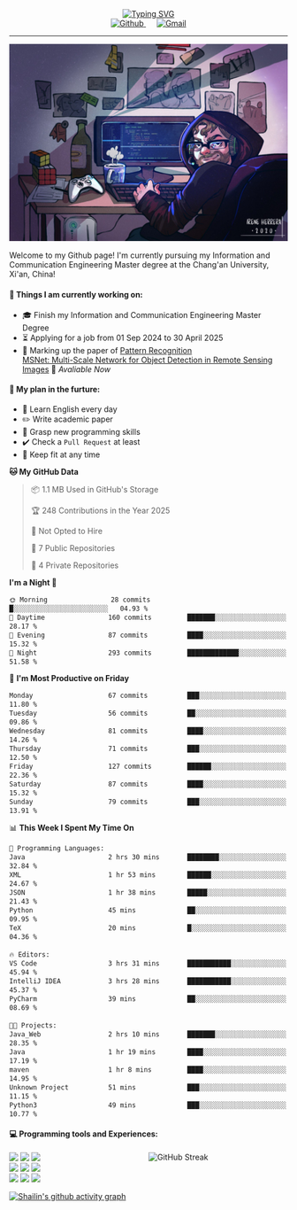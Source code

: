 <div style="text-align: center;">
    <a href="https://git.io/typing-svg">
<!--         <img src="https://readme-typing-svg.demolab.com?font=Lucida+Handwriting&size=35&pause=1000&color=36F7EA&center=true&width=1000&height=50&lines=Welcome+to+Shailin's+World!" alt="Typing SVG" /> -->
	    <img src="https://readme-typing-svg.demolab.com?font=Fira+Code&size=35&pause=1000&color=36F7EA&center=true&width=1000&height=50&lines=Welcome+to+Shailin's+World!" alt="Typing SVG" />
    </a>
</div>

<div align="center">
    <a href="https://github.com/ShailinXia">
        <img src="https://img.shields.io/badge/-Github-000?style=flat&logo=Github&logoColor=white" alt="Github" />
    </a>
    &nbsp;&nbsp;&nbsp;&nbsp;
    <a href="mailto:shailinxia666@gmail.com">
        <img src="https://img.shields.io/badge/-Gmail-c14438?style=flat&logo=Gmail&logoColor=white" alt="Gmail" />
    </a>
</div>

---

<img src="cover_image.jpg" />

Welcome to my Github page! I'm currently pursuing my Information and Communication Engineering Master degree at the Chang'an University, Xi'an, China!  

<!--
<img align="right" alt="img" src="cover_image.jpg" width="40%" height="auto" />
-->
#### 🔭 Things I am currently working on: 
- :mortar_board: Finish my Information and Communication Engineering Master Degree  
- :hourglass_flowing_sand: Applying for a job from 01 Sep 2024 to 30 April 2025 
- :star2: Marking up the paper of [Pattern Recognition](https://www.sciencedirect.com/science/article/pii/S0031320324007349?via%3Dihub)  
  [MSNet: Multi-Scale Network for Object Detection in Remote Sensing Images](https://github.com/ShailinXia/MSNet) 🚀 *Avaliable Now*

#### :scroll: My plan in the furture:
- :lollipop: Learn English every day
- :pencil2: Write academic paper 
- :see_no_evil: Grasp new programming skills
- ✔️ Check a `Pull Request` at least
- 🏸 Keep fit at any time

<!--START_SECTION:waka-->
**🐱 My GitHub Data** 

> 📦 1.1 MB Used in GitHub's Storage 
 > 
> 🏆 248 Contributions in the Year 2025
 > 
> 🚫 Not Opted to Hire
 > 
> 📜 7 Public Repositories 
 > 
> 🔑 4 Private Repositories 
 > 
**I'm a Night 🦉** 

```text
🌞 Morning                28 commits          █░░░░░░░░░░░░░░░░░░░░░░░░   04.93 % 
🌆 Daytime                160 commits         ███████░░░░░░░░░░░░░░░░░░   28.17 % 
🌃 Evening                87 commits          ████░░░░░░░░░░░░░░░░░░░░░   15.32 % 
🌙 Night                  293 commits         █████████████░░░░░░░░░░░░   51.58 % 
```
📅 **I'm Most Productive on Friday** 

```text
Monday                   67 commits          ███░░░░░░░░░░░░░░░░░░░░░░   11.80 % 
Tuesday                  56 commits          ██░░░░░░░░░░░░░░░░░░░░░░░   09.86 % 
Wednesday                81 commits          ████░░░░░░░░░░░░░░░░░░░░░   14.26 % 
Thursday                 71 commits          ███░░░░░░░░░░░░░░░░░░░░░░   12.50 % 
Friday                   127 commits         ██████░░░░░░░░░░░░░░░░░░░   22.36 % 
Saturday                 87 commits          ████░░░░░░░░░░░░░░░░░░░░░   15.32 % 
Sunday                   79 commits          ███░░░░░░░░░░░░░░░░░░░░░░   13.91 % 
```


📊 **This Week I Spent My Time On** 

```text
💬 Programming Languages: 
Java                     2 hrs 30 mins       ████████░░░░░░░░░░░░░░░░░   32.84 % 
XML                      1 hr 53 mins        ██████░░░░░░░░░░░░░░░░░░░   24.67 % 
JSON                     1 hr 38 mins        █████░░░░░░░░░░░░░░░░░░░░   21.43 % 
Python                   45 mins             ██░░░░░░░░░░░░░░░░░░░░░░░   09.95 % 
TeX                      20 mins             █░░░░░░░░░░░░░░░░░░░░░░░░   04.36 % 

🔥 Editors: 
VS Code                  3 hrs 31 mins       ███████████░░░░░░░░░░░░░░   45.94 % 
IntelliJ IDEA            3 hrs 28 mins       ███████████░░░░░░░░░░░░░░   45.37 % 
PyCharm                  39 mins             ██░░░░░░░░░░░░░░░░░░░░░░░   08.69 % 

🐱‍💻 Projects: 
Java_Web                 2 hrs 10 mins       ███████░░░░░░░░░░░░░░░░░░   28.35 % 
Java                     1 hr 19 mins        ████░░░░░░░░░░░░░░░░░░░░░   17.19 % 
maven                    1 hr 8 mins         ████░░░░░░░░░░░░░░░░░░░░░   14.95 % 
Unknown Project          51 mins             ███░░░░░░░░░░░░░░░░░░░░░░   11.15 % 
Python3                  49 mins             ███░░░░░░░░░░░░░░░░░░░░░░   10.77 % 
```


<!--END_SECTION:waka-->

#### :computer: Programming tools and Experiences:
<p>
 	<!--
	<img height="75%" alt="Shailin's GitHub status" align="right" src="https://github-readme-stats.vercel.app/api/top-langs/?username=ShailinXia&layout=donut" alt="Top Languages" /> 
	<img  width="50%" align="right" src="https://github-readme-stats.vercel.app/api/top-langs/?username=ShailinXia&hide_title=true&hide_border=true&layout=compact&langs_count=6&text_color=000&icon_color=fff&bg_color=0,52fa5a,4dfcff,c64dff&theme=graywhite" />
	-->
	<!-- 	
	<a href="https://git.io/streak-stats"><img width="50%" align="right" src="https://streak-stats.demolab.com?user=ShailinXia&theme=git-dark&hide_border=true&short_numbers=true&date_format=j%20M%5B%20Y%5D&exclude_days=Sun%2CSat" alt="GitHub Streak" /></a> 
	-->
 	<a href="https://git.io/streak-stats"><img width="50%" align="right" src="https://streak-stats.demolab.com?user=ShailinXia&theme=radical&hide_border=true&border_radius=5&card_height=205" alt="GitHub Streak" /></a>
	<code><img width="13%" src="https://www.vectorlogo.zone/logos/python/python-ar21.svg"></code>
	<code><img width="13%" src="https://www.vectorlogo.zone/logos/jupyter/jupyter-ar21.svg"></code>
	<code><img width="13%" src="https://upload.wikimedia.org/wikipedia/commons/thumb/9/92/LaTeX_logo.svg/1200px-LaTeX_logo.svg.png"></code>
	<br />
	<code><img width="13%" src="https://www.vectorlogo.zone/logos/java/java-ar21.svg"></code>
	<code><img width="13%" src="https://www.vectorlogo.zone/logos/mysql/mysql-ar21.svg"></code>
	<code><img width="13%" src="https://www.vectorlogo.zone/logos/getpostman/getpostman-ar21.svg"></code>
	<br />
	<code><img width="13%" src="https://www.vectorlogo.zone/logos/hsbc/hsbc-ar21.svg"></code>
	<code><img width="13%" src="https://www.vectorlogo.zone/logos/atlassian_jira/atlassian_jira-ar21.svg"></code>
	<code><img width="13%" src="https://www.vectorlogo.zone/logos/google_cloud/google_cloud-ar21.svg"></code>
</p>


[![Shailin's github activity graph](https://github-readme-activity-graph.vercel.app/graph?username=ShailinXia&theme=elegant)](https://github.com/ashutosh00710/github-readme-activity-graph)

<!--
<div align="center">
	<img  src="https://github-readme-stats.vercel.app/api/top-langs/?username=ShailinXia&hide_title=true&hide_border=true&layout=compact&text_color=000&icon_color=fff&bg_color=0,52fa5a,4dfcff,c64dff&theme=graywhite" />
</div>
-->

